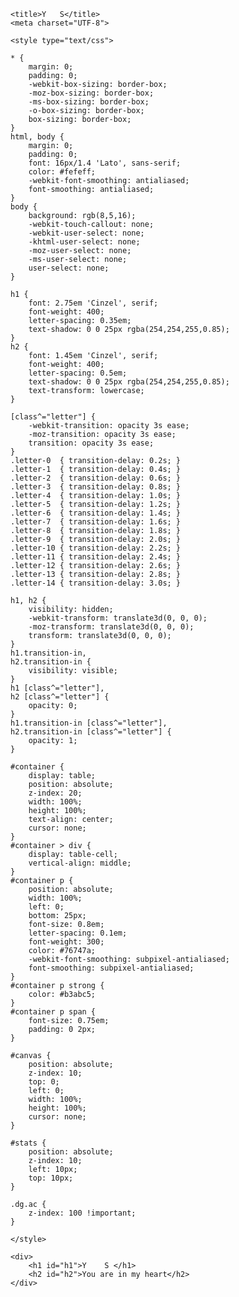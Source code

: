 <html>
<head>
	
	<title>Y   S</title>
	<meta charset="UTF-8">
	
	<style type="text/css"> 
	
	* {
		margin: 0; 
		padding: 0;
		-webkit-box-sizing: border-box;
		-moz-box-sizing: border-box;
		-ms-box-sizing: border-box;
		-o-box-sizing: border-box;
		box-sizing: border-box;
	}
	html, body {
		margin: 0;
		padding: 0;
		font: 16px/1.4 'Lato', sans-serif;
		color: #fefeff;
		-webkit-font-smoothing: antialiased;
		font-smoothing: antialiased;
	}
	body {
		background: rgb(8,5,16);
		-webkit-touch-callout: none;
		-webkit-user-select: none;
		-khtml-user-select: none;
		-moz-user-select: none;
		-ms-user-select: none;
		user-select: none;
	}
	
	h1 {
		font: 2.75em 'Cinzel', serif;
		font-weight: 400;
		letter-spacing: 0.35em;
		text-shadow: 0 0 25px rgba(254,254,255,0.85);
	}
	h2 {
		font: 1.45em 'Cinzel', serif;
		font-weight: 400;
		letter-spacing: 0.5em;
		text-shadow: 0 0 25px rgba(254,254,255,0.85);
		text-transform: lowercase;
	}
	
	[class^="letter"] {
		-webkit-transition: opacity 3s ease;
		-moz-transition: opacity 3s ease;
		transition: opacity 3s ease;
	}
	.letter-0  { transition-delay: 0.2s; }
	.letter-1  { transition-delay: 0.4s; }
	.letter-2  { transition-delay: 0.6s; }
	.letter-3  { transition-delay: 0.8s; }
	.letter-4  { transition-delay: 1.0s; }
	.letter-5  { transition-delay: 1.2s; }
	.letter-6  { transition-delay: 1.4s; }
	.letter-7  { transition-delay: 1.6s; }
	.letter-8  { transition-delay: 1.8s; }
	.letter-9  { transition-delay: 2.0s; }
	.letter-10 { transition-delay: 2.2s; }
	.letter-11 { transition-delay: 2.4s; }
	.letter-12 { transition-delay: 2.6s; }
	.letter-13 { transition-delay: 2.8s; }
	.letter-14 { transition-delay: 3.0s; }
	
	h1, h2 {
		visibility: hidden;
		-webkit-transform: translate3d(0, 0, 0);
		-moz-transform: translate3d(0, 0, 0);
		transform: translate3d(0, 0, 0);
	}	
	h1.transition-in,
	h2.transition-in {
		visibility: visible;
	}
	h1 [class^="letter"], 
	h2 [class^="letter"] {
		opacity: 0;
	}
	h1.transition-in [class^="letter"],
	h2.transition-in [class^="letter"] {
		opacity: 1;
	}
	
	#container {
		display: table;
		position: absolute;
		z-index: 20;
		width: 100%;
		height: 100%;
		text-align: center;
		cursor: none;
	}
	#container > div {
		display: table-cell;
		vertical-align: middle;
	}
	#container p {
		position: absolute;
		width: 100%;
		left: 0;
		bottom: 25px;
		font-size: 0.8em;
		letter-spacing: 0.1em;
		font-weight: 300;
		color: #76747a;
		-webkit-font-smoothing: subpixel-antialiased;
		font-smoothing: subpixel-antialiased; 
	}
	#container p strong {
		color: #b3abc5;
	}
	#container p span {
		font-size: 0.75em;
		padding: 0 2px;
	}
	
	#canvas {
		position: absolute;
		z-index: 10;
		top: 0;
		left: 0;
		width: 100%;
		height: 100%;
		cursor: none;
	}
	
	#stats { 
		position: absolute; 
		z-index: 10; 
		left: 10px; 
		top: 10px; 
	}
	
	.dg.ac {
		z-index: 100 !important;
	}
	
	</style>
	
		
</head>
<body>

<div id="container">

	<div>
		<h1 id="h1">Y    S </h1>
		<h2 id="h2">You are in my heart</h2>
	</div>

</div>

<canvas id="canvas"></canvas>

<audio autoplay="autoplay">
	<source src="http://labs.nikrowell.com/lightsandmotion/ultraviolet/udio/Ultraviolet.ogg" type="audio/ogg">
	<source src="http://labs.nikrowell.com/lightsandmotion/ultraviolet/audio/Ultraviolet.mp3" type="audio/mpeg">
</audio>


<script>
var Stats=function(){var e=Date.now(),t=e,i=0,n=1/0,r=0,s=0,o=1/0,a=0,l=0,h=0,c=document.createElement("div");c.id="stats",c.addEventListener("mousedown",function(e){e.preventDefault(),v(++h%2)},!1),c.style.cssText="width:80px;opacity:0.9;cursor:pointer";var u=document.createElement("div");u.id="fps",u.style.cssText="padding:0 0 3px 3px;text-align:left;background-color:#002",c.appendChild(u);var d=document.createElement("div");d.id="fpsText",d.style.cssText="color:#0ff;font-family:Helvetica,Arial,sans-serif;font-size:9px;font-weight:bold;line-height:15px",d.innerHTML="FPS",u.appendChild(d);var p=document.createElement("div");for(p.id="fpsGraph",p.style.cssText="position:relative;width:74px;height:30px;background-color:#0ff",u.appendChild(p);74>p.children.length;){var f=document.createElement("span");f.style.cssText="width:1px;height:30px;float:left;background-color:#113",p.appendChild(f)}var m=document.createElement("div");m.id="ms",m.style.cssText="padding:0 0 3px 3px;text-align:left;background-color:#020;display:none",c.appendChild(m);var g=document.createElement("div");g.id="msText",g.style.cssText="color:#0f0;font-family:Helvetica,Arial,sans-serif;font-size:9px;font-weight:bold;line-height:15px",g.innerHTML="MS",m.appendChild(g);var y=document.createElement("div");for(y.id="msGraph",y.style.cssText="position:relative;width:74px;height:30px;background-color:#0f0",m.appendChild(y);74>y.children.length;){var f=document.createElement("span");f.style.cssText="width:1px;height:30px;float:left;background-color:#131",y.appendChild(f)}var v=function(e){switch(h=e){case 0:u.style.display="block",m.style.display="none";break;case 1:u.style.display="none",m.style.display="block"}},b=function(e,t){var i=e.appendChild(e.firstChild);i.style.height=t+"px"};return{REVISION:11,domElement:c,setMode:v,begin:function(){e=Date.now()},end:function(){var h=Date.now();return i=h-e,n=Math.min(n,i),r=Math.max(r,i),g.textContent=i+" MS ("+n+"-"+r+")",b(y,Math.min(30,30-30*(i/200))),l++,h>t+1e3&&(s=Math.round(1e3*l/(h-t)),o=Math.min(o,s),a=Math.max(a,s),d.textContent=s+" FPS ("+o+"-"+a+")",b(p,Math.min(30,30-30*(s/100))),t=h,l=0),h},update:function(){e=this.end()}}};
</script>
<script>

;(function(window) {

	var ctx,
		hue,
		logo,
		form,
		buffer,
		target = {},
		tendrils = [],
		settings = {};
	
	settings.debug = true;
	settings.friction = 0.5;
	settings.trails = 20;
	settings.size = 50;
	settings.dampening = 0.25;
	settings.tension = 0.98;
	
	Math.TWO_PI = Math.PI * 2;
	
	// ========================================================================================
	// Oscillator
	// ----------------------------------------------------------------------------------------
	
	function Oscillator(options) {
		this.init(options || {});
	}
	
	Oscillator.prototype = (function() {
		
		var value = 0;
		
		return {
			
			init: function(options) {
				this.phase = options.phase || 0;
				this.offset = options.offset || 0;
				this.frequency = options.frequency || 0.001;
				this.amplitude = options.amplitude || 1;
			},
			
			update: function() {
				this.phase += this.frequency;
				value = this.offset + Math.sin(this.phase) * this.amplitude;
				return value;
			},
			
			value: function() {
				return value;
			}
		};
			
	})();
	
	// ========================================================================================
	// Tendril
	// ----------------------------------------------------------------------------------------
	
	function Tendril(options) {
		this.init(options || {});
	}
	
	Tendril.prototype = (function() {
		
		function Node() {
			this.x = 0;
			this.y = 0;
			this.vy = 0;
			this.vx = 0;
		}
		
		return {
		
			init: function(options) {
				
				this.spring = options.spring + (Math.random() * 0.1) - 0.05; 
				this.friction = settings.friction + (Math.random() * 0.01) - 0.005;
				this.nodes = [];
				
				for(var i = 0, node; i < settings.size; i++) {
			
					node = new Node();
					node.x = target.x;
					node.y = target.y;
			
					this.nodes.push(node);
				}	
			},
			
			update: function() {
				
				var spring = this.spring,
					node = this.nodes[0];
				
				node.vx += (target.x - node.x) * spring;
				node.vy += (target.y - node.y) * spring;
				
				for(var prev, i = 0, n = this.nodes.length; i < n; i++) {
	
					node = this.nodes[i];
					
					if(i > 0) {
						
						prev = this.nodes[i - 1];
						
						node.vx += (prev.x - node.x) * spring;
						node.vy += (prev.y - node.y) * spring;
						node.vx += prev.vx * settings.dampening;
						node.vy += prev.vy * settings.dampening;
					}
					
					node.vx *= this.friction;
					node.vy *= this.friction;
					node.x += node.vx;
					node.y += node.vy;
					
					spring *= settings.tension;
				}
			},
	
			draw: function() {
			
				var x = this.nodes[0].x, 
					y = this.nodes[0].y,
					a, b;
				
				ctx.beginPath();
				ctx.moveTo(x, y);
				
				for(var i = 1, n = this.nodes.length - 2; i < n; i++) {
					
					a = this.nodes[i];
					b = this.nodes[i + 1];
					x = (a.x + b.x) * 0.5;
					y = (a.y + b.y) * 0.5;
					
					ctx.quadraticCurveTo(a.x, a.y, x, y);
				}
				
				a = this.nodes[i];
				b = this.nodes[i + 1];
				
				ctx.quadraticCurveTo(a.x, a.y, b.x, b.y);
				ctx.stroke();
				ctx.closePath();
			}
		};
	
	})();
	
	// ----------------------------------------------------------------------------------------
	
	function init(event) {
	
		document.removeEventListener('mousemove', init);
		document.removeEventListener('touchstart', init);
		
		document.addEventListener('mousemove', mousemove);
		document.addEventListener('touchmove', mousemove);
		document.addEventListener('touchstart', touchstart);
		
		mousemove(event);
		reset();
		loop();
	}
	
	function reset() {
		
		tendrils = [];

		for(var i = 0; i < settings.trails; i++) {
			
			tendrils.push(new Tendril({
				spring: 0.45 + 0.025 * (i / settings.trails)
			}));
		}
	}
	
	function loop() {
		
		if(!ctx.running) return;
	
		ctx.globalCompositeOperation = 'source-over';
		ctx.fillStyle = 'rgba(8,5,16,0.4)';
		ctx.fillRect(0, 0, ctx.canvas.width, ctx.canvas.height);
		ctx.globalCompositeOperation = 'lighter';
		ctx.strokeStyle = 'hsla(' + Math.round(hue.update()) + ',90%,50%,0.25)';
		ctx.lineWidth = 1;
		
		if(ctx.frame % 60 == 0) {
			console.log(hue.update(), Math.round(hue.update()), hue.phase, hue.offset, hue.frequency, hue.amplitude);
		}
		
		for(var i = 0, tendril; i < settings.trails; i++) {
			tendril = tendrils[i];
			tendril.update();
			tendril.draw();
		}
		
		ctx.frame++;
		ctx.stats.update();
		requestAnimFrame(loop);
	}
	
	function resize() {
		ctx.canvas.width = window.innerWidth;
		ctx.canvas.height = window.innerHeight;
	}
	
	function start() {
		if(!ctx.running) {
			ctx.running = true;
			loop();
		}
	}
	
	function stop() {
		ctx.running = false;
	}
	
	function mousemove(event) {
		if(event.touches) {
			target.x = event.touches[0].pageX;
			target.y = event.touches[0].pageY;
		} else {
			target.x = event.clientX
			target.y = event.clientY;
		}
		event.preventDefault();
	}
	
	function touchstart(event) {
		if(event.touches.length == 1) {
			target.x = event.touches[0].pageX;
			target.y = event.touches[0].pageY;
		}
	}
	
	function keyup(event) {
		
		switch(event.keyCode) {
			case 32:
				save();
				break;
			default: 
				// console.log(event.keyCode);
		}
	}
	
	function letters(id) {
	
		var el = document.getElementById(id),
			letters = el.innerHTML.replace('&amp;', '&').split(''),
			heading = '';
		
		for(var i = 0, n = letters.length, letter; i < n; i++) {
			letter = letters[i].replace('&', '&amp');
			heading += letter.trim() ? '<span class="letter-' + i + '">' + letter + '</span>' : '&nbsp;';
		}
		
		el.innerHTML = heading;
		setTimeout(function() { 
			el.className = 'transition-in';	
		}, (Math.random() * 500) + 500);
	}
	
	function save() {
	
		if(!buffer) {
			
			buffer = document.createElement('canvas');
			buffer.width = screen.availWidth;
			buffer.height = screen.availHeight;
			buffer.ctx = buffer.getContext('2d');
			
			form = document.createElement('form');
			form.method = 'post';
			form.input = document.createElement('input');
			form.input.type = 'hidden';
			form.input.name = 'data';
			form.appendChild(form.input);
			
			document.body.appendChild(form);
		}
	
		buffer.ctx.fillStyle = 'rgba(8,5,16)';
		buffer.ctx.fillRect(0, 0, buffer.width, buffer.height);
		
		buffer.ctx.drawImage(canvas,
			Math.round(buffer.width / 2 - canvas.width / 2), 
			Math.round(buffer.height / 2 - canvas.height / 2)
		);
		
		buffer.ctx.drawImage(logo,
			Math.round(buffer.width / 2 - logo.width / 4), 
			Math.round(buffer.height / 2 - logo.height / 4),
			logo.width / 2,
			logo.height / 2
		);
		
		window.open(buffer.toDataURL(), 'wallpaper', 'top=0,left=0,width=' + buffer.width + ',height=' + buffer.height);
		
		// form.input.value = buffer.toDataURL().substr(22);
		// form.submit();
	}
	
	window.requestAnimFrame = (function() {
		return window.requestAnimationFrame || window.webkitRequestAnimationFrame || window.mozRequestAnimationFrame || function(fn) { window.setTimeout(fn, 1000 / 60) };
	})();
	
	window.onload = function() {
		
		ctx = document.getElementById('canvas').getContext('2d');
		ctx.stats = new Stats();
		ctx.running = true;
		ctx.frame = 1;
		
		logo = new Image();
		logo.src = 'http://labs.nikrowell.com/lightsandmotion/ultraviolet/images/logo.png';
		
		hue = new Oscillator({
			phase: Math.random() * Math.TWO_PI,
			amplitude: 85,
			frequency: 0.0015,
			offset: 285
		});
		
		letters('h1');
		letters('h2');
		
		document.addEventListener('mousemove', init);
		document.addEventListener('touchstart', init);
		document.body.addEventListener('orientationchange', resize);
		window.addEventListener('resize', resize);
		window.addEventListener('keyup', keyup);
		window.addEventListener('focus', start);
		window.addEventListener('blur', stop);
		
		resize();
		
		if(window.DEBUG) {
			
			var gui = new dat.GUI();
			
			// gui.add(settings, 'debug');
			settings.gui.add(settings, 'trails', 1, 30).onChange(reset);
			settings.gui.add(settings, 'size', 25, 75).onFinishChange(reset);
			settings.gui.add(settings, 'friction', 0.45, 0.55).onFinishChange(reset);
			settings.gui.add(settings, 'dampening', 0.01, 0.4).onFinishChange(reset);
			settings.gui.add(settings, 'tension', 0.95, 0.999).onFinishChange(reset);	
			
			document.body.appendChild(ctx.stats.domElement);
		}
	};

})(window);

</script>

</body>
</html>
